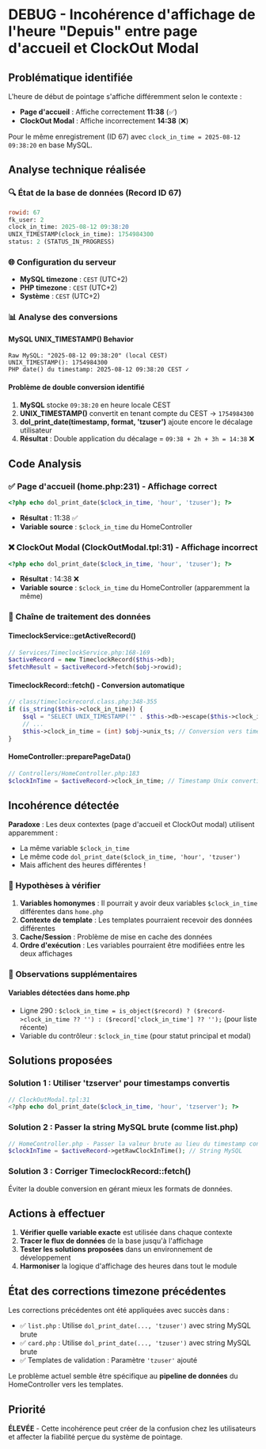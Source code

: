 # DEBUG - Incohérence d'affichage de l'heure "Depuis" entre page d'accueil et ClockOut Modal

## Problématique identifiée

L'heure de début de pointage s'affiche différemment selon le contexte :
- **Page d'accueil** : Affiche correctement **11:38** (✅)
- **ClockOut Modal** : Affiche incorrectement **14:38** (❌)

Pour le même enregistrement (ID 67) avec `clock_in_time = 2025-08-12 09:38:20` en base MySQL.

## Analyse technique réalisée

### 🔍 État de la base de données (Record ID 67)
```sql
rowid: 67
fk_user: 2  
clock_in_time: 2025-08-12 09:38:20
UNIX_TIMESTAMP(clock_in_time): 1754984300
status: 2 (STATUS_IN_PROGRESS)
```

### 🌐 Configuration du serveur
- **MySQL timezone** : `CEST` (UTC+2)
- **PHP timezone** : `CEST` (UTC+2)  
- **Système** : `CEST` (UTC+2)

### 📊 Analyse des conversions

#### MySQL UNIX_TIMESTAMP() Behavior
```
Raw MySQL: "2025-08-12 09:38:20" (local CEST)
UNIX_TIMESTAMP(): 1754984300 
PHP date() du timestamp: 2025-08-12 09:38:20 CEST ✓
```

#### Problème de double conversion identifié
1. **MySQL** stocke `09:38:20` en heure locale CEST
2. **UNIX_TIMESTAMP()** convertit en tenant compte du CEST → `1754984300`  
3. **dol_print_date(timestamp, format, 'tzuser')** ajoute encore le décalage utilisateur
4. **Résultat** : Double application du décalage = `09:38 + 2h + 3h = 14:38` ❌

## Code Analysis

### ✅ Page d'accueil (home.php:231) - Affichage correct
```php
<?php echo dol_print_date($clock_in_time, 'hour', 'tzuser'); ?>
```
- **Résultat** : 11:38 ✅  
- **Variable source** : `$clock_in_time` du HomeController

### ❌ ClockOut Modal (ClockOutModal.tpl:31) - Affichage incorrect  
```php
<?php echo dol_print_date($clock_in_time, 'hour', 'tzuser'); ?>
```
- **Résultat** : 14:38 ❌
- **Variable source** : `$clock_in_time` du HomeController (apparemment la même)

### 🔄 Chaîne de traitement des données

#### TimeclockService::getActiveRecord()
```php
// Services/TimeclockService.php:168-169
$activeRecord = new TimeclockRecord($this->db);  
$fetchResult = $activeRecord->fetch($obj->rowid);
```

#### TimeclockRecord::fetch() - Conversion automatique
```php
// class/timeclockrecord.class.php:348-355
if (is_string($this->clock_in_time)) {
    $sql = "SELECT UNIX_TIMESTAMP('" . $this->db->escape($this->clock_in_time) . "') as unix_ts";
    // ... 
    $this->clock_in_time = (int) $obj->unix_ts; // Conversion vers timestamp Unix
}
```

#### HomeController::preparePageData()
```php  
// Controllers/HomeController.php:183
$clockInTime = $activeRecord->clock_in_time; // Timestamp Unix converti
```

## Incohérence détectée

**Paradoxe** : Les deux contextes (page d'accueil et ClockOut modal) utilisent apparemment :
- La même variable `$clock_in_time`
- Le même code `dol_print_date($clock_in_time, 'hour', 'tzuser')`  
- Mais affichent des heures différentes !

### 🤔 Hypothèses à vérifier

1. **Variables homonymes** : Il pourrait y avoir deux variables `$clock_in_time` différentes dans `home.php`
2. **Contexte de template** : Les templates pourraient recevoir des données différentes
3. **Cache/Session** : Problème de mise en cache des données
4. **Ordre d'exécution** : Les variables pourraient être modifiées entre les deux affichages

### 📝 Observations supplémentaires

#### Variables détectées dans home.php
- Ligne 290 : `$clock_in_time = is_object($record) ? ($record->clock_in_time ?? '') : ($record['clock_in_time'] ?? '');` (pour liste récente)
- Variable du contrôleur : `$clock_in_time` (pour statut principal et modal)

## Solutions proposées

### Solution 1 : Utiliser 'tzserver' pour timestamps convertis
```php
// ClockOutModal.tpl:31
<?php echo dol_print_date($clock_in_time, 'hour', 'tzserver'); ?>
```

### Solution 2 : Passer la string MySQL brute (comme list.php)
```php
// HomeController.php - Passer la valeur brute au lieu du timestamp converti
$clockInTime = $activeRecord->getRawClockInTime(); // String MySQL
```

### Solution 3 : Corriger TimeclockRecord::fetch()
Éviter la double conversion en gérant mieux les formats de données.

## Actions à effectuer

1. **Vérifier quelle variable exacte** est utilisée dans chaque contexte
2. **Tracer le flux de données** de la base jusqu'à l'affichage
3. **Tester les solutions proposées** dans un environnement de développement
4. **Harmoniser** la logique d'affichage des heures dans tout le module

## État des corrections timezone précédentes

Les corrections précédentes ont été appliquées avec succès dans :
- ✅ `list.php` : Utilise `dol_print_date(..., 'tzuser')` avec string MySQL brute
- ✅ `card.php` : Utilise `dol_print_date(..., 'tzuser')` avec string MySQL brute  
- ✅ Templates de validation : Paramètre `'tzuser'` ajouté

Le problème actuel semble être spécifique au **pipeline de données** du HomeController vers les templates.

## Priorité

**ÉLEVÉE** - Cette incohérence peut créer de la confusion chez les utilisateurs et affecter la fiabilité perçue du système de pointage.